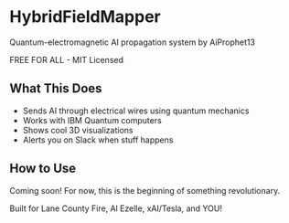 # HybridFieldMapper

Quantum-electromagnetic AI propagation system by AiProphet13

FREE FOR ALL - MIT Licensed

## What This Does
- Sends AI through electrical wires using quantum mechanics
- Works with IBM Quantum computers
- Shows cool 3D visualizations
- Alerts you on Slack when stuff happens

## How to Use
Coming soon! For now, this is the beginning of something revolutionary.

Built for Lane County Fire, Al Ezelle, xAI/Tesla, and YOU!
